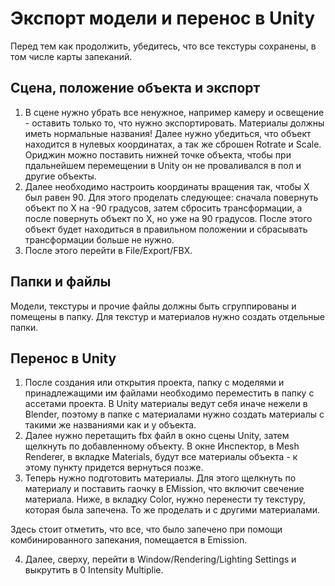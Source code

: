 # Экспорт модели и перенос в Unity

Перед тем как продолжить, убедитесь, что все текстуры сохранены, в том числе карты запеканий.

## Сцена, положение объекта и экспорт

1. В сцене нужно убрать все ненужное, например камеру и освещение - оставить только то, что нужно экспортировать. Материалы должны иметь нормальные названия! Далее нужно убедиться, что объект находится в нулевых координатах, а так же сброшен Rotrate и Scale. Ориджин можно поставить нижней точке объекта, чтобы при пдальнейшем перемещении в Unity он не проваливался в пол и другие объекты.
2. Далее необходимо настроить координаты вращения так, чтобы X был равен 90. Для этого проделать следующее: сначала повернуть объект по X на -90 градусов, затем сбросить трансформации, а после повернуть объект по X, но уже на 90 градусов. После этого объект будет находиться в правильном положении и сбрасывать трансформации больше не нужно.
3. После этого перейти в File/Export/FBX.

## Папки и файлы

Модели, текстуры и прочие файлы должны быть сгруппированы и помещены в папку. Для текстур и материалов нужно создать отдельные папки.

## Перенос в Unity

1. После создания или открытия проекта, папку с моделями и принадлежащими им файлами необходимо переместить в папку с ассетами проекта. В Unity материалы ведут себя иначе нежели в Blender, поэтому в папке с материалами нужно создать материалы с такими же названиями как и у объекта.
2. Далее нужно перетащить fbx файл в окно сцены Unity, затем щелкнуть по добавленному объекту. В окне Инспектор, в Mesh Renderer, в вкладке Materials, будут все материалы объекта - к этому пункту придется вернуться позже.
3. Теперь нужно подготовить материалы. Для этого щелкнуть по материалу и поставить гаочку в EMission, что включит свечение материала. Ниже, в вкладку Color, нужно перенести ту текстуру, которая была запечена. То же проделать и с другими материалами.

Здесь стоит отметить, что все, что было запечено при помощи комбинированного запекания, помещается в Emission.

4. Далее, сверху, перейти в Window/Rendering/Lighting Settings и выкрутить в 0 Intensity Multiplie.